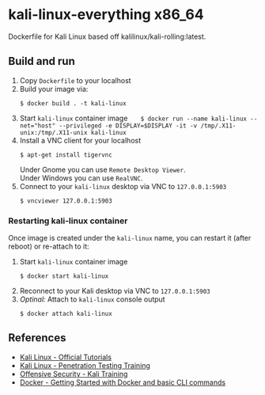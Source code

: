 # kali-linux-everything x86_64

Dockerfile for Kali Linux based off kalilinux/kali-rolling:latest.

## Build and run

1. Copy `Dockerfile` to your localhost
2. Build your image via:
   ```
   $ docker build . -t kali-linux
   ```
3. Start `kali-linux` container image
   ```
   $ docker run --name kali-linux --net="host" --privileged -e DISPLAY=$DISPLAY -it -v /tmp/.X11-unix:/tmp/.X11-unix kali-linux
   ```
3. Install a VNC client for your localhost
   ```
   $ apt-get install tigervnc
   ```
   Under Gnome you can use `Remote Desktop Viewer`.  
   Under Windows you can use `RealVNC`.
4. Connect to your `kali-linux` desktop via VNC to `127.0.0.1:5903`
   ```
   $ vncviewer 127.0.0.1:5903
   ```
   
### Restarting kali-linux container

Once image is created under the `kali-linux` name, you can restart it (after reboot) or re-attach to it:

1. Start `kali-linux` container image
   ```
   $ docker start kali-linux
   ```
2. Reconnect to your Kali desktop via VNC to `127.0.0.1:5903`
2. *Optinal:* Attach to `kali-linux` console output
   ```
   $ docker attach kali-linux
   ```

## References

- [Kali Linux - Official Tutorials](https://www.kali.org/category/tutorials/)
- [Kali Linux - Penetration Testing Training](https://www.kali.org/penetration-testing-with-kali-linux/)
- [Offensive Security - Kali Training](https://kali.training/)
- [Docker - Getting Started with Docker and basic CLI commands](https://docs.docker.com/get-started/)
